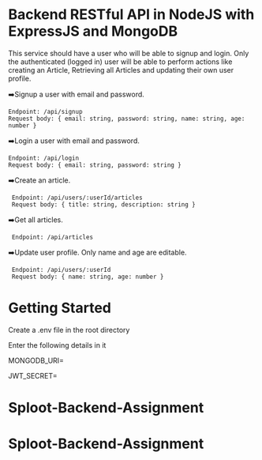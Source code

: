 # Backend RESTful API in NodeJS with ExpressJS and MongoDB 

This service should have a user who will be able to signup and login. 
Only the authenticated (logged in) user will be able to perform actions like creating an Article, Retrieving all Articles and updating their own user profile.


➡️Signup a user with email and password.

    Endpoint: /api/signup
    Request body: { email: string, password: string, name: string, age: number }

➡️Login a user with email and password.

    Endpoint: /api/login
    Request body: { email: string, password: string }

➡️Create an article.

     Endpoint: /api/users/:userId/articles
     Request body: { title: string, description: string }


➡️Get all articles.

     Endpoint: /api/articles
            

➡️Update user profile. Only name and age are editable.

     Endpoint: /api/users/:userId
     Request body: { name: string, age: number }



# Getting Started
  
Create a .env file in the root directory

Enter the following details in it

MONGODB_URI=

JWT_SECRET=

  
# Sploot-Backend-Assignment
# Sploot-Backend-Assignment

